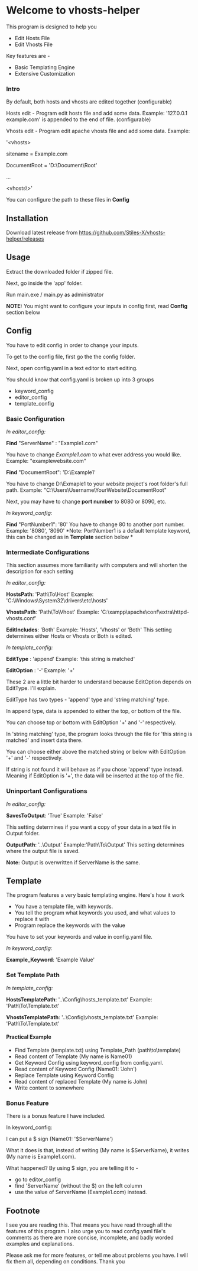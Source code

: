 # Welcome to vhosts-helper
This program is designed to help you
* Edit Hosts File
* Edit Vhosts File

Key features are -
* Basic Templating Engine
* Extensive Customization
### Intro
By default, both hosts and vhosts are edited together (configurable)

Hosts edit -  Program edit hosts file and add some data. Example: '127.0.0.1 example.com' is appended to the end of file. (configurable)

Vhosts edit - Program edit apache vhosts file and add some data. Example:

'<vhosts\>

sitename = Example.com

DocumentRoot = 'D:\Document\Root'

...

<vhosts\\>'

You can configure the path to these files in **Config**

## Installation
Download latest release from https://github.com/Stiles-X/vhosts-helper/releases
## Usage
Extract the downloaded folder if zipped file.

Next, go inside the 'app' folder.

Run main.exe / main.py as administrator

**NOTE:** You might want to configure your inputs in config first, read **Config** section below
## Config
You have to edit config in order to change  your inputs.


To get to the config file, first go the the config folder.

Next, open config.yaml in a text editor to start editing.


You should know that config.yaml is broken up into 3 groups
* keyword_config
* editor_config
* template_config
### Basic Configuration
*In editor_config:*

**Find** "ServerName" : "Example1.com"

You have to change *Example1.com* to what ever address you would like. Example: "examplewebsite.com"


**Find** "DocumentRoot": 'D:\Example1'

You have to change D:\Exmaple1 to your website project's root folder's full path. Example: "C:\\Users\\Username\\YourWebsite\\DocumentRoot"


Next, you may have to change **port number** to 8080 or 8090, etc.


*In keyword_config:*

**Find** "PortNumber1": '80'
You have to change 80 to another port number. Example: '8080', '8090'
*Note: PortNumber1 is a default template keyword, this can be changed as in **Template** section below *

### Intermediate Configurations
This section assumes more familiarity with computers and will shorten the description for each setting

*In editor_config:*


  **HostsPath**: 'Path\To\Host' Example: 'C:\Windows\System32\drivers\etc\hosts'
  
  
  **VhostsPath**: 'Path\To\Vhost' Example: 'C:\xampp\apache\conf\extra\httpd-vhosts.conf'
  
  
  **EditIncludes**: 'Both' Example: 'Hosts', 'Vhosts' or 'Both'
  This setting determines either Hosts or Vhosts or Both is edited.
  
  
  *In template_config:*
  
  **EditType** : 'append' Example: 'this string is matched'
  
  **EditOption** : '-' Example: '+'
 
  These 2 are a little bit harder to understand because EditOption depends on EditType. I'll explain.
  
  
  EditType has two types - 'append' type and 'string matching' type.
  
  
  In append type, data is appended to either the top, or bottom of the file.
  
  You can choose top or bottom with EditOption '+' and '-' respectively.
  
  
  In 'string matching' type, the program looks through the file for 'this string is matched' and insert data there.
  
  You can choose either above the matched string or below with EditOption '+' and '-' respectively.
  
  If string is not found it will behave as if you chose 'append' type instead. Meaning if EditOption is '+', the data will be inserted at the top of the file.
  
  ### Uninportant Configurations
  *In editor_config:*
  
  **SavesToOutput**: 'True' Example: 'False'
  
  This setting determines if you want a copy of your data in a text file in Output folder.
  
  
  **OutputPath**: '\.\.\Output\'  Example:'Path\To\Output'
  This setting determines where the output file is saved.
  
  **Note:** Output is overwritten if ServerName is the same.

## Template

The program features a very basic templating engine. Here's how it work

* You have a template file, with keywords.
* You tell the program what keywords you used, and what values to replace it with
* Program replace the keywords with the value

You have to set your keywords and value in config.yaml file.

*In keyword_config:*

**Example_Keyword**: 'Example Value'
### Set Template Path
*In template_config:*

  **HostsTemplatePath**: '\.\.\Config\hosts_template.txt' Example: 'Path\To\Template.txt'
  
  
  **VhostsTemplatePath**: '\.\.\Config\vhosts_template.txt' Example: 'Path\To\Template.txt'
  
  
#### Practical Example

* Find Template (template.txt) using Template_Path (path\to\template)
* Read content of Template (My name is Name01)
* Get Keyword Config using keyword_config from config.yaml.
* Read content of Keyword Config (Name01: 'John')
* Replace Template using Keyword Config
* Read content of replaced Template (My name is John)
* Write content to somewhere

### Bonus Feature
There is a bonus feature I have included.

In keyword_config:

I can put a $ sign (Name01: '$ServerName')

What it does is that, instead of writing (My name is $ServerName), it writes (My name is Example1.com).

What happened? By using $ sign, you are telling it to -
* go to editor_config
* find 'ServerName' (without the $) on the left column
* use the value of ServerName (Example1.com) instead.
## Footnote
I see you are reading this. That means you have read through all the features of this program. I also urge you to read config.yaml file's comments as there are more concise, incomplete, and badly worded examples and explanations.

Please ask me for more features, or tell me about problems you have. I will fix them all, depending on conditions. Thank you
